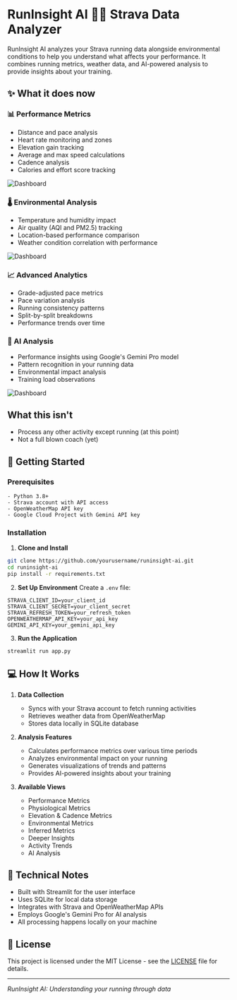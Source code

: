 # RunInsight AI 🏃‍♂️ Strava Data Analyzer

RunInsight AI analyzes your Strava running data alongside environmental conditions to help you understand what affects your performance. It combines running metrics, weather data, and AI-powered analysis to provide insights about your training.

## ✨ What it does now

### 📊 Performance Metrics
- Distance and pace analysis
- Heart rate monitoring and zones
- Elevation gain tracking
- Average and max speed calculations
- Cadence analysis
- Calories and effort score tracking

![Dashboard](https://preview.redd.it/built-something-to-analyse-strava-running-data-would-love-v0-6gee16wwoz9e1.png?width=1017&format=png&auto=webp&s=77f3cfa02bcf7d614218da86e01fa2a754867e99 "Preformance Analysis")


### 🌡️ Environmental Analysis
- Temperature and humidity impact
- Air quality (AQI and PM2.5) tracking
- Location-based performance comparison
- Weather condition correlation with performance

![Dashboard](https://preview.redd.it/built-something-to-analyse-strava-running-data-would-love-v0-5yw0zd4zoz9e1.png?width=1080&crop=smart&auto=webp&s=5d1fddbf28adfb27393c9cd9b918cb44f31e79d2 "Environmental Analysis")


### 📈 Advanced Analytics
- Grade-adjusted pace metrics
- Pace variation analysis
- Running consistency patterns
- Split-by-split breakdowns
- Performance trends over time

### 🤖 AI Analysis
- Performance insights using Google's Gemini Pro model
- Pattern recognition in your running data
- Environmental impact analysis
- Training load observations

![Dashboard](https://preview.redd.it/built-something-to-analyse-strava-running-data-would-love-v0-41fixi0voz9e1.png?width=1018&format=png&auto=webp&s=16f125029012a545e592c062911ecedccdb02b81 "AI Analysis")


## What this isn't
- Process any other activity except running (at this point)
- Not a full blown coach (yet)

## 🚀 Getting Started

### Prerequisites
```plaintext
- Python 3.8+
- Strava account with API access
- OpenWeatherMap API key
- Google Cloud Project with Gemini API key
```

### Installation

1. **Clone and Install**
```bash
git clone https://github.com/yourusername/runinsight-ai.git
cd runinsight-ai
pip install -r requirements.txt
```

2. **Set Up Environment**
Create a `.env` file:
```env
STRAVA_CLIENT_ID=your_client_id
STRAVA_CLIENT_SECRET=your_client_secret
STRAVA_REFRESH_TOKEN=your_refresh_token
OPENWEATHERMAP_API_KEY=your_api_key
GEMINI_API_KEY=your_gemini_api_key
```

3. **Run the Application**
```bash
streamlit run app.py
```

## 💻 How It Works

1. **Data Collection**
   - Syncs with your Strava account to fetch running activities
   - Retrieves weather data from OpenWeatherMap
   - Stores data locally in SQLite database

2. **Analysis Features**
   - Calculates performance metrics over various time periods
   - Analyzes environmental impact on your running
   - Generates visualizations of trends and patterns
   - Provides AI-powered insights about your training

3. **Available Views**
   - Performance Metrics
   - Physiological Metrics
   - Elevation & Cadence Metrics
   - Environmental Metrics
   - Inferred Metrics
   - Deeper Insights
   - Activity Trends
   - AI Analysis

## 🔧 Technical Notes

- Built with Streamlit for the user interface
- Uses SQLite for local data storage
- Integrates with Strava and OpenWeatherMap APIs
- Employs Google's Gemini Pro for AI analysis
- All processing happens locally on your machine

## 📄 License

This project is licensed under the MIT License - see the [LICENSE](LICENSE) file for details.

---

*RunInsight AI: Understanding your running through data*
